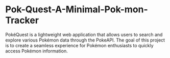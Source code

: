 # Pok-Quest-A-Minimal-Pok-mon-Tracker
PokéQuest is a lightweight web application that allows users to search and explore various Pokémon data through the PokeAPI. The goal of this project is to create a seamless experience for Pokémon enthusiasts to quickly access Pokémon information.

